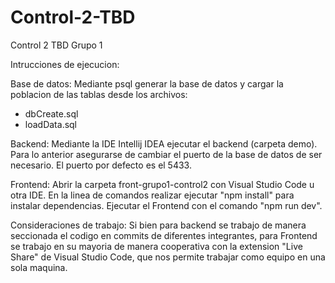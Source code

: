 # Control-2-TBD
Control 2 TBD Grupo 1

Intrucciones de ejecucion:

Base de datos:
Mediante psql generar la base de datos y cargar la poblacion de las tablas desde los archivos:
- dbCreate.sql
- loadData.sql

Backend:
Mediante la IDE Intellij IDEA ejecutar el backend (carpeta demo).
Para lo anterior asegurarse de cambiar el puerto de la base de datos de ser necesario.
El puerto por defecto es el 5433.

Frontend:
Abrir la carpeta front-grupo1-control2 con Visual Studio Code u otra IDE.
En la linea de comandos realizar ejecutar "npm install" para instalar dependencias.
Ejecutar el Frontend con el comando "npm run dev".

Consideraciones de trabajo:
Si bien para backend se trabajo de manera seccionada el codigo en commits de diferentes integrantes,
para Frontend se trabajo en su mayoria de manera cooperativa con la extension "Live Share" de Visual Studio Code,
que nos permite trabajar como equipo en una sola maquina.